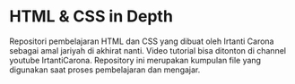 # HTML & CSS in Depth
Repositori pembelajaran HTML dan CSS yang dibuat oleh Irtanti Carona sebagai amal jariyah di akhirat nanti. Video tutorial bisa ditonton di channel youtube IrtantiCarona. Repository ini merupakan kumpulan file yang digunakan saat proses pembelajaran dan mengajar.
